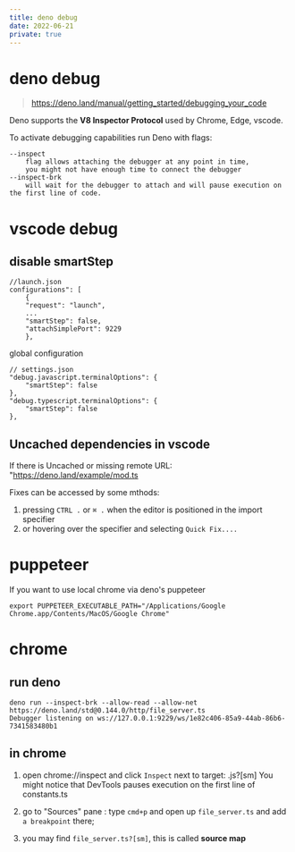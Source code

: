 ```yaml
---
title: deno debug
date: 2022-06-21
private: true
---
```


# deno debug
> https://deno.land/manual/getting_started/debugging_your_code

Deno supports the **V8 Inspector Protocol** used by Chrome, Edge, vscode.

To activate debugging capabilities run Deno with flags:

    --inspect 
        flag allows attaching the debugger at any point in time, 
        you might not have enough time to connect the debugger 
    --inspect-brk 
        will wait for the debugger to attach and will pause execution on the first line of code.


# vscode debug
## disable smartStep
    //launch.json
    configurations": [
        {
        "request": "launch",
        ...
        "smartStep": false,
        "attachSimplePort": 9229
        },

global configuration

    // settings.json
    "debug.javascript.terminalOptions": {
        "smartStep": false
    },
    "debug.typescript.terminalOptions": {
        "smartStep": false
    },

## Uncached  dependencies in vscode
If there is Uncached or missing remote URL: "https://deno.land/example/mod.ts

Fixes can be accessed by some mthods:
1. pressing `CTRL .` or `⌘ .` when the editor is positioned in the import specifier
2. or hovering over the specifier and selecting `Quick Fix....`

# puppeteer
If you want to use local chrome via deno's puppeteer

    export PUPPETEER_EXECUTABLE_PATH="/Applications/Google Chrome.app/Contents/MacOS/Google Chrome"

# chrome

## run deno

    deno run --inspect-brk --allow-read --allow-net https://deno.land/std@0.144.0/http/file_server.ts
    Debugger listening on ws://127.0.0.1:9229/ws/1e82c406-85a9-44ab-86b6-7341583480b1

## in chrome

1. open chrome://inspect and click `Inspect` next to target: .js?[sm] You might
   notice that DevTools pauses execution on the first line of constants.ts

2. go to "Sources" pane : type `cmd+p` and open up `file_server.ts` and add
   `a breakpoint` there;

3. you may find `file_server.ts?[sm]`, this is called **source map**
